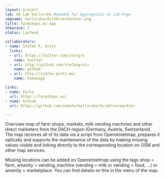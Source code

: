 ```yaml
---
layout: project
lab: OK Lab Karlsruhe #needed for Aggregation on Lab-Page
imgname: karlsruhe/direktvermarkter.png
title: farmshops.eu map
showcase: 1
status: Laufend

collaborators:
- name: Stefan R. Grotz
  links:
  - url: https://twitter.com/stergro
    name: twitter
  - url: http://github.com/stefangrotz
    name: github
  - url: http://stefan.grotz.me/
    name: homepage

links:
- name: Karte
  url: https://farmshops.eu/
- name: Github
  url: https://github.com/codeforkarlsruhe/direktvermarkter

---
```


Overview map of farm shops, markets, milk vending machines and other direct marketers from the DACH region (Germany, Austria, Switzerland). The map receives all of its data via a script from Openstreetmap, prepares it optically and supports the maintenance of the data by making missing values ​​visible and linking directly to the corresponding location on OSM and other map services.

Missing locations can be added on Openstreetmap using the tags shop = farm, amenity = vending_machine (vending = milk or vending = food, ...) or amenity = marketplace. You can find details on this in the menu of the map.


